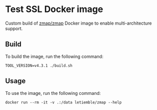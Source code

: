 # Test SSL Docker image

Custom build of [zmap/zmap](https://github.com/zmap/zmap) Docker image to enable multi-architecture support.

## Build

To build the image, run the following command:

```shell
TOOL_VERSION=v4.3.1 ./build.sh
```

## Usage

To use the image, run the following command:

```shell
docker run --rm -it -v .:/data letiemble/zmap --help
```
